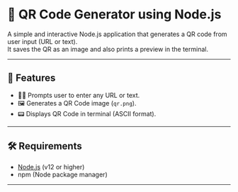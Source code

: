 # 🔳 QR Code Generator using Node.js

A simple and interactive Node.js application that generates a QR code from user input (URL or text).  
It saves the QR as an image and also prints a preview in the terminal.

---

## 🚀 Features

- 🧑‍💻 Prompts user to enter any URL or text.
- 🖼️ Generates a QR Code image (`qr.png`).
- 📟 Displays QR Code in terminal (ASCII format).

---

## 🛠️ Requirements

- [Node.js](https://nodejs.org/) (v12 or higher)
- npm (Node package manager)

---


